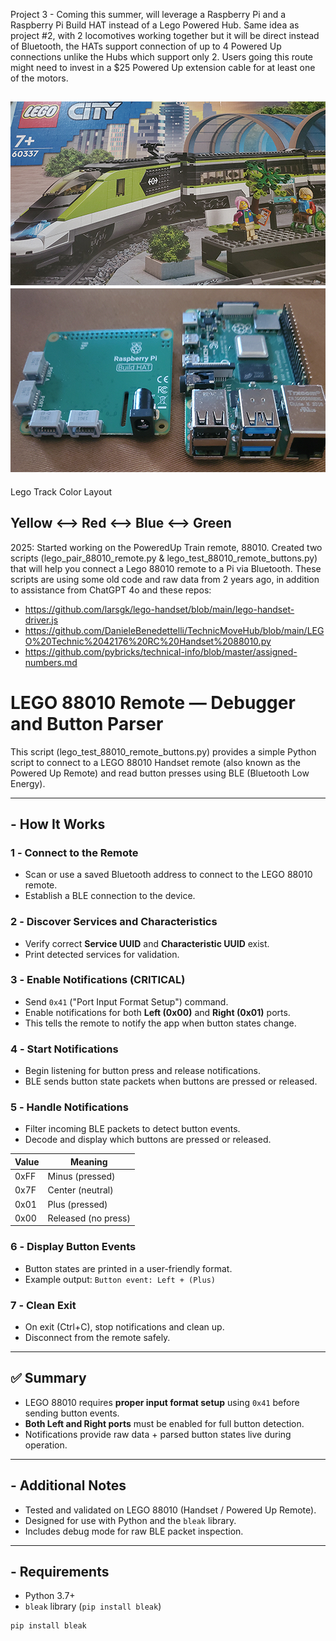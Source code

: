Project 3 - Coming this summer, will leverage a Raspberry Pi and a Raspberry Pi Build HAT instead of a Lego Powered Hub. Same idea as project #2, with 2 locomotives working together but it will be direct instead of Bluetooth, the HATs support connection of up to 4 Powered Up connections unlike the Hubs which support only 2. Users going this route might need to invest in a $25 Powered Up extension cable for at least one of the motors.

![p5](https://raw.githubusercontent.com/antoinesylvia/dfw_metroplex_poweredup_train/main/Project%203/project3a.jpg)
![p6](https://raw.githubusercontent.com/antoinesylvia/dfw_metroplex_poweredup_train/main/Project%203/project3.jpg)
--------------
Lego Track Color Layout 

Yellow <--> Red <--> Blue <--> Green
--------------
2025:
Started working on the PoweredUp Train remote, 88010. Created two scripts (lego_pair_88010_remote.py & lego_test_88010_remote_buttons.py) that will help you connect a Lego 88010 remote to a Pi via Bluetooth. These scripts are using some old code and raw data from 2 years ago, in addition to assistance from ChatGPT 4o and these repos:
- https://github.com/larsgk/lego-handset/blob/main/lego-handset-driver.js
- https://github.com/DanieleBenedettelli/TechnicMoveHub/blob/main/LEGO%20Technic%2042176%20RC%20Handset%2088010.py
- https://github.com/pybricks/technical-info/blob/master/assigned-numbers.md

# LEGO 88010 Remote — Debugger and Button Parser

This script (lego_test_88010_remote_buttons.py) provides a simple Python script to connect to a LEGO 88010 Handset remote (also known as the Powered Up Remote) and read button presses using BLE (Bluetooth Low Energy).

---

## - How It Works

### 1️ - Connect to the Remote

- Scan or use a saved Bluetooth address to connect to the LEGO 88010 remote.
- Establish a BLE connection to the device.

### 2️ - Discover Services and Characteristics

- Verify correct **Service UUID** and **Characteristic UUID** exist.
- Print detected services for validation.

### 3️ - Enable Notifications (CRITICAL)

- Send `0x41` ("Port Input Format Setup") command.
- Enable notifications for both **Left (0x00)** and **Right (0x01)** ports.
- This tells the remote to notify the app when button states change.

### 4️ - Start Notifications

- Begin listening for button press and release notifications.
- BLE sends button state packets when buttons are pressed or released.

### 5️ - Handle Notifications

- Filter incoming BLE packets to detect button events.
- Decode and display which buttons are pressed or released.

| Value | Meaning          |
|-------|------------------|
| 0xFF  | Minus (pressed)  |
| 0x7F  | Center (neutral) |
| 0x01  | Plus (pressed)   |
| 0x00  | Released (no press) |

### 6️ - Display Button Events

- Button states are printed in a user-friendly format.
- Example output: `Button event: Left + (Plus)`

### 7️ - Clean Exit

- On exit (Ctrl+C), stop notifications and clean up.
- Disconnect from the remote safely.

---

## ✅ Summary

- LEGO 88010 requires **proper input format setup** using `0x41` before sending button events.
- **Both Left and Right ports** must be enabled for full button detection.
- Notifications provide raw data + parsed button states live during operation.

---

## - Additional Notes

- Tested and validated on LEGO 88010 (Handset / Powered Up Remote).
- Designed for use with Python and the `bleak` library.
- Includes debug mode for raw BLE packet inspection.

---

## -  Requirements

- Python 3.7+
- `bleak` library (`pip install bleak`)

```bash
pip install bleak
